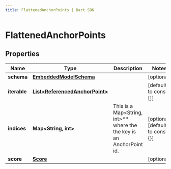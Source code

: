 ```yaml
---
title: FlattenedAnchorPoints | Dart SDK
---
```


# FlattenedAnchorPoints

## Properties
Name | Type | Description | Notes
------------ | ------------- | ------------- | -------------
**schema** | [**EmbeddedModelSchema**](EmbeddedModelSchema) |  | [optional] 
**iterable** | [**List\<ReferencedAnchorPoint\>**](ReferencedAnchorPoint) |  | [default to const []]
**indices** | **Map\<String, int\>** | This is a Map\<String, int\>** where the the key is an AnchorPoint id. | [optional] [default to const {}]
**score** | [**Score**](Score) |  | [optional] 


